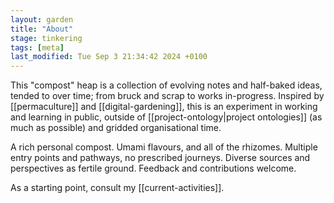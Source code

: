 ```yaml
---  
layout: garden
title: "About"
stage: tinkering
tags: [meta]
last_modified: Tue Sep 3 21:34:42 2024 +0100
---
```


This "compost" heap is a collection of evolving notes and half-baked ideas, tended to over time; from bruck and scrap to works in-progress. Inspired by [[permaculture]] and [[digital-gardening]], this is an experiment in working and learning in public, outside of [[project-ontology|project ontologies]] (as much as possible) and gridded organisational time.

A rich personal compost. Umami flavours, and all of the rhizomes. Multiple entry points and pathways, no prescribed journeys. Diverse sources and perspectives as fertile ground. Feedback and contributions welcome.

As a starting point, consult my [[current-activities]].